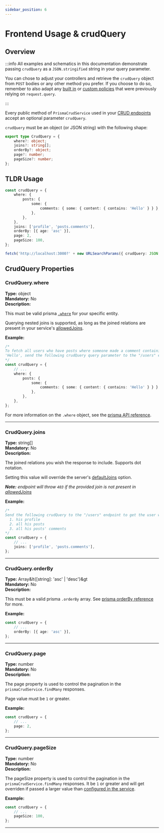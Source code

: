 ```yaml
---
sidebar_position: 6
---
```


# Frontend Usage & crudQuery

## Overview

:::info
All examples and schematics in this documentation demonstrate passing `crudQuery` as a `JSON.stringified` string in your query parameter.

You can chose to adjust your controllers and retrieve the `crudQuery` object from `POST` bodies or any other method you prefer. If you choose to do so, remember to also adapt any [built in](../access-control-module/builtin-policies) or [custom policies](../access-control-module/custom-policy) that were previously relying on `request.query`.

:::

Every public method of `PrismaCrudService` used in your [CRUD endpoints](./crud-endpoints) accept an optional parameter `crudQuery`.

`crudQuery` must be an object (or JSON string) with the following shape:

```ts
export type CrudQuery = {
    where?: object;
    joins?: string[];
    orderBy?: object;
    page?: number;
    pageSize?: number;
};
```

## TLDR Usage

```ts
const crudQuery = {
    where: {
        posts: {
            some: {
                comments: { some: { content: { contains: 'Hello' } } },
            },
        },
    },
    joins: ['profile', 'posts.comments'],
    orderBy: [{ age: 'asc' }],
    page: 2,
    pageSize: 100,
};

fetch('http://localhost:3000?' + new URLSearchParams({ crudQuery: JSON.stringify(crudQuery) }));
```

## CrudQuery Properties

### CrudQuery.where

**Type:** object<br/>
**Mandatory:** No<br/>
**Description:**

This must be valid prisma [`.where`](https://www.prisma.io/docs/reference/api-reference/prisma-client-reference#where) for your specific entity.

Querying nested joins is supported, as long as the joined relations are present in your service's [allowedJoins](crud-endpoints#optsallowedjoins).

**Example:**

```ts
/*
To fetch all users who have posts where someone made a comment containing the word
'Hello', send the following crudQuery query parameter to the "/users" endpoint.
*/
const crudQuery = {
    // ...
    where: {
        posts: {
            some: {
                comments: { some: { content: { contains: 'Hello' } } },
            },
        },
    },
};
```

For more information on the `.where` object, see the [prisma API reference](https://www.prisma.io/docs/reference/api-reference/prisma-client-reference#where).

<hr/>

### CrudQuery.joins

**Type:** string[]<br/>
**Mandatory:** No<br/>
**Description:**

The joined relations you wish the response to include. Supports dot notation.

Setting this value will override the server's [defaultJoins](crud-endpoints#optsdefaultjoins) option.

_**Note:** endpoint will throw `403` if the provided join is not present in [allowedJoins](crud-endpoints#optsallowedjoins)_

**Example:**

```ts
/*
Send the following crudQuery to the "/users" endpoint to get the user with:
  1. his profile
  2. all his posts
  3. all his posts' comments
*/
const crudQuery = {
    // ...
    joins: ['profile', 'posts.comments'],
};
```

<hr/>

### CrudQuery.orderBy

**Type:** Array&lt{[string]: 'asc' | 'desc'}&gt<br/>
**Mandatory:** No<br/>
**Description:**

This must be a valid prisma `.orderBy` array. See [prisma orderBy reference](https://www.prisma.io/docs/reference/api-reference/prisma-client-reference#orderby) for more.

**Example:**

```ts
const crudQuery = {
    // ...
    orderBy: [{ age: 'asc' }],
};
```

<hr/>

### CrudQuery.page

**Type:** number <br/>
**Mandatory:** No<br/>
**Description:**

The page property is used to control the pagination in the `prismaCrudService.findMany` responses.

Page value must be `1` or greater.

**Example:**

```ts
const crudQuery = {
    // ...
    page: 2,
};
```

<hr/>

### CrudQuery.pageSize

**Type:** number <br/>
**Mandatory:** No<br/>
**Description:**

The pageSize property is used to control the pagination in the `prismaCrudService.findMany` responses. It be `1` or greater and will get overriden if passed a larger value than [configured in the service](./crud-endpoints#configuration).

**Example:**

```ts
const crudQuery = {
    // ...
    pageSize: 100,
};
```

<hr/>
